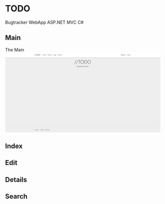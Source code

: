 # TODO
Bugtracker WebApp ASP.NET MVC C#

## Main

The Main 
![Main](https://github.com/federicopessina/TODO/blob/master/Screenshots/TODOBugtracker%20MainPage.jpeg)

## Index

## Edit

## Details

## Search


